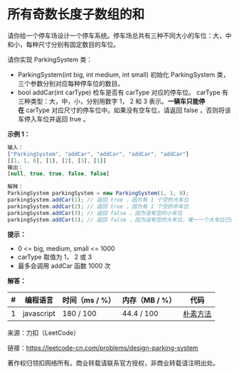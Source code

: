 # 所有奇数长度子数组的和

请你给一个停车场设计一个停车系统。停车场总共有三种不同大小的车位：大，中和小，每种尺寸分别有固定数目的车位。

请你实现 ParkingSystem 类：

- ParkingSystem(int big, int medium, int small) 初始化 ParkingSystem 类，三个参数分别对应每种停车位的数目。
- bool addCar(int carType) 检车是否有 carType 对应的停车位。 carType 有三种类型：大，中，小，分别用数字 1， 2 和 3 表示。**一辆车只能停在** carType 对应尺寸的停车位中。如果没有空车位，请返回 false ，否则将该车停入车位并返回 true 。

**示例 1：**

``` javascript
输入：
["ParkingSystem", "addCar", "addCar", "addCar", "addCar"]
[[1, 1, 0], [1], [2], [3], [1]]
输出：
[null, true, true, false, false]

解释：
ParkingSystem parkingSystem = new ParkingSystem(1, 1, 0);
parkingSystem.addCar(1); // 返回 true ，因为有 1 个空的大车位
parkingSystem.addCar(2); // 返回 true ，因为有 1 个空的中车位
parkingSystem.addCar(3); // 返回 false ，因为没有空的小车位
parkingSystem.addCar(1); // 返回 false ，因为没有空的大车位，唯一一个大车位已经被占据了
```

**提示：**

- 0 <= big, medium, small <= 1000
- carType 取值为 1， 2 或 3
- 最多会调用 addCar 函数 1000 次

**解答：**

**#**|**编程语言**|**时间（ms / %）**|**内存（MB / %）**|**代码**
--|--|--|--|--
1|javascript|180 / 100|44.4 / 100|[朴素方法](./javascript/ac_v1.js)

来源：力扣（LeetCode）

链接：https://leetcode-cn.com/problems/design-parking-system

著作权归领扣网络所有。商业转载请联系官方授权，非商业转载请注明出处。
